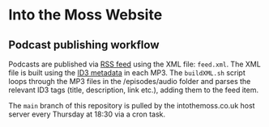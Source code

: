 # Into the Moss Website

## Podcast publishing workflow

Podcasts are published via [RSS feed](https://rss.com/blog/how-do-rss-feeds-work/) using the XML file: `feed.xml`. 
The XML file is built using the [ID3 metadata](https://help.podbean.com/support/solutions/articles/25000021709-what-is-an-id3-tag-) in each MP3. The `buildXML.sh` script loops through the MP3 files in the /episodes/audio folder and parses the relevant ID3 tags (title, description, link etc.), adding them to the feed item. 

The `main` branch of this repository is pulled by the intothemoss.co.uk host server every Thursday at 18:30 via a cron task. 